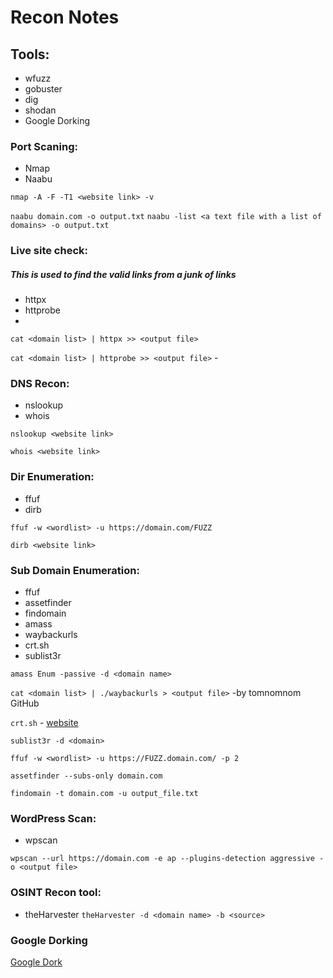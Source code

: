 # Recon Notes

## Tools:

* wfuzz 
* gobuster
* dig
* shodan
* Google Dorking

### Port Scaning:
* Nmap
* Naabu

`nmap -A -F -T1 <website link> -v`

`naabu domain.com -o output.txt`
`naabu -list <a text file with a list of domains> -o output.txt`

### Live site check:
##### This is used to find the valid links from a junk of links
* httpx
* httprobe
* 
`cat <domain list> | httpx >> <output file>`

`cat <domain list> | httprobe >> <output file>` - 



### DNS Recon:
* nslookup
* whois

`nslookup <website link>`

`whois <website link>`

### Dir Enumeration:
* ffuf
* dirb

`ffuf -w <wordlist> -u https://domain.com/FUZZ`

`dirb <website link>`

### Sub Domain Enumeration:
* ffuf
* assetfinder
* findomain
* amass
* waybackurls
* crt.sh
* sublist3r
  
`amass Enum -passive -d <domain name>`

`cat <domain list> | ./waybackurls > <output file>`   -by tomnomnom GitHub


`crt.sh` - [website](https://crt.sh/)

`sublist3r -d <domain>`

`ffuf -w <wordlist> -u https://FUZZ.domain.com/ -p 2`

`assetfinder --subs-only domain.com`

`findomain -t domain.com -u output_file.txt`

### WordPress Scan:
* wpscan
  
`wpscan --url https://domain.com -e ap --plugins-detection aggressive -o <output file>`

### OSINT Recon tool:
* theHarvester
`theHarvester -d <domain name> -b <source>`

### Google Dorking
[Google Dork](https://github.com/roshan142/Notes/blob/main/google_dorking.md)
